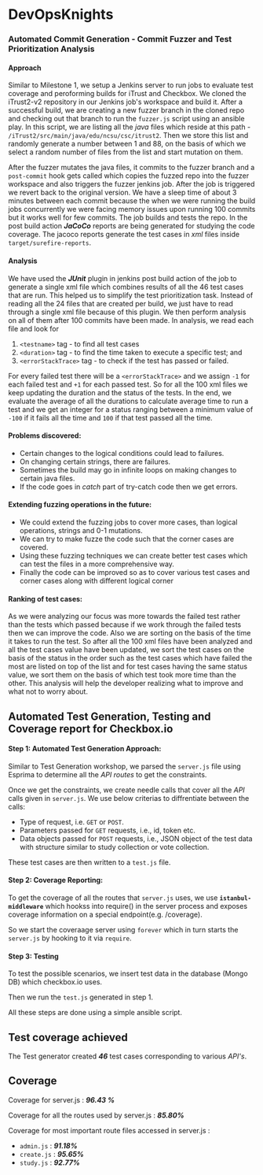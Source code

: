 # DevOpsKnights

### Automated Commit Generation - Commit Fuzzer and Test Prioritization Analysis

#### Approach  
Similar to Milestone 1, we setup a Jenkins server to run jobs to evaluate test coverage and peroforming builds for iTrust and Checkbox. We cloned the iTrust2-v2 repository in our Jenkins job's workspace and build it. After a successful build, we are creating a new fuzzer branch in the cloned repo and checking out that branch to run the `fuzzer.js` script using an ansible play. In this script, we are listing all the *java* files which reside at this path - `/iTrust2/src/main/java/edu/ncsu/csc/itrust2`. Then we store this list and randomly generate a number between 1 and 88, on the basis of which we select a random number of files from the list and start mutation on them.


After the fuzzer mutates the java files, it commits to the fuzzer branch and a `post-commit` hook gets called which copies the fuzzed repo into the fuzzer workspace and also triggers the fuzzer jenkins job. After the job is triggered we revert back to the original version. We have a sleep time of about 3 minutes between each commit because the when we were running the build jobs concurrently we were facing memory issues upon running 100 commits but it works well for few commits. The job builds and tests the repo.
In the post build action ***JaCoCo*** reports are being generated for studying the code coverage. The jacoco reports generate the test cases in *xml* files inside `target/surefire-reports`.

#### Analysis  
We have used the ***JUnit*** plugin in jenkins post build action of the job to generate a single xml file which combines results of all the 46 test cases that are run. This helped us to simplify the test prioritization task. Instead of reading all the 24 files that are created per build, we just have to read through a single xml file because of this plugin. We then perform analysis on all of them after 100 commits have been made. In analysis, we read each file and look for
1. `<testname>` tag - to find all test cases
2. `<duration>` tag - to find the time taken to execute a specific test; and
3. `<errorStackTrace>` tag - to check if the test has passed or failed.

For every failed test there will be a `<errorStackTrace>` and we assign `-1` for each failed test and `+1` for each passed test. So for all the 100 xml files we keep updating the duration and the status of the tests. In the end, we evaluate the average of all the durations to calculate average time to run a test and we get an integer for a status ranging between a minimum value of `-100` if it fails all the time and `100` if that test passed all the time.     

#### Problems discovered: 
- Certain changes to the logical conditions could lead to failures.   
- On changing certain strings, there are failures.
- Sometimes the build may go in infinite loops on making changes to certain java files.   
- If the code goes in *catch* part of try-catch code then we get errors.     
    
#### Extending fuzzing operations in the future:  
- We could extend the fuzzing jobs to cover more cases, than logical operations, strings and 0-1 mutations.   
- We can try to make fuzze the code such that the corner cases are covered.  
- Using these fuzzing techniques we can create better test cases which can test the files in a more comprehensive way.   
- Finally the code can be improved so as to cover various test cases and corner cases along with different logical corner   
  
#### Ranking of test cases:   
As we were analyzing our focus was more towards the failed test rather than the tests which passed because if we work through the failed tests then we can improve the code. Also we are sorting on the basis of the time it takes to run the test. So after all the 100 xml files have been analyzed and all the test cases value have been updated, we sort the test cases on the basis of the status in the order such as the test cases which have failed the most are listed on top of the list and for test cases having the same status value, we sort them on the basis of which test took more time than the other. This analysis will help the developer realizing what to improve and what not to worry about.

## Automated Test Generation, Testing and Coverage report for Checkbox.io

#### Step 1: Automated Test Generation Approach:

Similar to Test Generation workshop, we parsed the `server.js` file using Esprima to determine all the *API routes* to get the constraints.

Once we get the constraints, we create needle calls that cover all the *API* calls given in `server.js`.
We use below criterias to diffrentiate between the calls:
* Type of request, i.e. `GET` or `POST`.
* Parameters passed for `GET` requests, i.e., id, token etc.
* Data objects passed for `POST` requests, i.e., JSON object of the test data with structure similar to study collection or vote collection.

These test cases are then written to a `test.js` file.

#### Step 2: Coverage Reporting:

To get the coverage of all the routes that `server.js` uses, we use **`istanbul-middleware`** which hookss into require() in the server process and exposes coverage information on a special endpoint(e.g. /coverage).

So we start the coveraage server using `forever` which in turn starts the `server.js` by hooking to it via `require`.

#### Step 3: Testing

To test the possible scenarios, we insert test data in the database (Mongo DB) which checkbox.io uses.

Then we run the `test.js` generated in step 1.

All these steps are done using a simple ansible script.


##  Test coverage achieved
The Test generator created ***46*** test cases corresponding to various *API's*.

##  Coverage

Coverage for server.js : ***96.43 %***

Coverage for all the routes used by server.js : ***85.80%***

Coverage for most important route files accessed in server.js :
* `admin.js` : ***91.18%***
* `create.js` : ***95.65%***
* `study.js` : ***92.77%***
